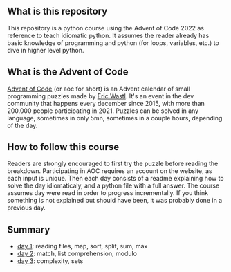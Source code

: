 ## What is this repository
This repository is a python course using the Advent of Code 2022 as reference to teach idiomatic python. It assumes the reader already has basic knowledge of programming and python (for loops, variables, etc.) to dive in higher level python.

## What is the Advent of Code
[Advent of Code](https://adventofcode.com) (or aoc for short) is an Advent calendar of small programming puzzles made by [Eric Wastl](http://was.tl/). It's an event in the dev community that happens every december since 2015, with more than 200.000 people participating in 2021.
Puzzles can be solved in any language, sometimes in only 5mn, sometimes in a couple hours, depending of the day.

## How to follow this course
Readers are strongly encouraged to first try the puzzle before reading the breakdown. Participating in AOC requires an account on the website, as each input is unique. Then each day consists of a readme explaining how to solve the day idiomaticaly, and a python file with a full answer. The course assumes day were read in order to progress incrementally. If you think something is not explained but should have been, it was probably done in a previous day.

## Summary

- [day 1](day1): reading files, map, sort, split, sum, max
- [day 2](day2): match, list comprehension, modulo
- [day 3](day3): complexity, sets